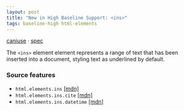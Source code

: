 ```yaml
---
layout: post
title: "New in High Baseline Support: <ins>"
tags: baseline-high html-elements
---
```


[caniuse](https://caniuse.com/?search=ins) · [spec](https://html.spec.whatwg.org/multipage/edits.html#the-ins-element)

The `<ins>` element element represents a range of text that has been inserted into a document, styling text as underlined by default.

### Source features

- ``html.elements.ins`` [[mdn]](https://developer.mozilla.org/en-US/search?q=html.elements.ins)
- ``html.elements.ins.cite`` [[mdn]](https://developer.mozilla.org/en-US/search?q=html.elements.ins.cite)
- ``html.elements.ins.datetime`` [[mdn]](https://developer.mozilla.org/en-US/search?q=html.elements.ins.datetime)
